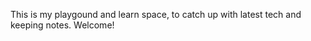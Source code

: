 This is my playgound and learn space, to catch up with latest tech and keeping notes.
Welcome!

<!---
humbleDebugger/humbleDebugger is a ✨ special ✨ repository because its `README.md` (this file) appears on your GitHub profile.
You can click the Preview link to take a look at your changes.
--->

